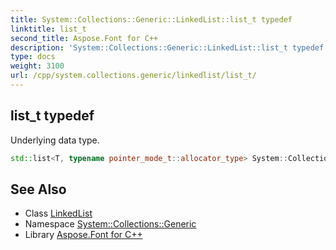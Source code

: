 ```yaml
---
title: System::Collections::Generic::LinkedList::list_t typedef
linktitle: list_t
second_title: Aspose.Font for C++
description: 'System::Collections::Generic::LinkedList::list_t typedef. Underlying data type in C++.'
type: docs
weight: 3100
url: /cpp/system.collections.generic/linkedlist/list_t/
---
```

## list_t typedef


Underlying data type.

```cpp
std::list<T, typename pointer_mode_t::allocator_type> System::Collections::Generic::LinkedList< T >::list_t
```

## See Also

* Class [LinkedList](../)
* Namespace [System::Collections::Generic](../../)
* Library [Aspose.Font for C++](../../../)
